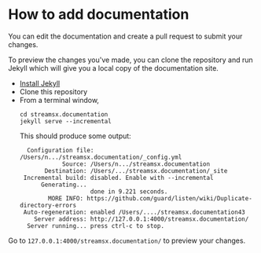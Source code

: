 # How to add documentation

You can edit the documentation and create a pull request to submit your changes.

To preview the changes you've made, you can clone the repository and run Jekyll which will give you a local copy of the documentation site.


- [Install Jekyll](https://jekyllrb.com/docs/installation/)
- Clone this repository
- From a terminal window,
    ```
    cd streamsx.documentation
    jekyll serve --incremental
    ```
  This should produce some output:
  ```
    Configuration file: /Users/n.../streamsx.documentation/_config.yml
              Source: /Users/n.../streamsx.documentation
         Destination: /Users/.../streamsx.documentation/_site
   Incremental build: disabled. Enable with --incremental
        Generating...
                      done in 9.221 seconds.
          MORE INFO: https://github.com/guard/listen/wiki/Duplicate-directory-errors
   Auto-regeneration: enabled /Users/..../streamsx.documentation43
      Server address: http://127.0.0.1:4000/streamsx.documentation/
    Server running... press ctrl-c to stop.
  ```
Go to `127.0.0.1:4000/streamsx.documentation/` to preview your changes.
